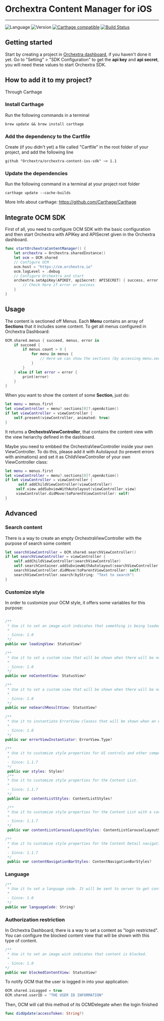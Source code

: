 # Orchextra Content Manager for iOS

----
![Language](https://img.shields.io/badge/Language-Swift-orange.svg)
![Version](https://img.shields.io/badge/version-1.1.23-blue.svg)
[![Carthage compatible](https://img.shields.io/badge/Carthage-compatible-4BC51D.svg?style=flat)](https://github.com/Carthage/Carthage)
[![Build Status](https://travis-ci.org/Orchextra/orchextra-content-ios-sdk.svg?branch=master)](https://travis-ci.org/Orchextra/orchextra-content-ios-sdk)

## Getting started

Start by creating a project in [Orchextra dashboard][dashboard], if you haven't done it yet. Go to "Setting" > "SDK Configuration" to get the **api key** and **api secret**, you will need these values to start Orchextra SDK.

## How to add it to my project?

Through Carthage


### Install Carthage

Run the following commands in a terminal

```
brew update && brew install carthage
```

### Add the dependency to the Cartfile

Create (if you didn't yet) a file called "Cartfile" in the root folder of your project, and add the following line

```
github "Orchextra/orchextra-content-ios-sdk" ~> 1.1
```

### Update the dependencies

Run the following command in a terminal at your project root folder

```
carthage update --cache-builds
```

More Info about carthage: https://github.com/Carthage/Carthage

## Integrate OCM SDK

First of all, you need to configure OCM SDK with the basic configuration and then start Orchextra with APIKey and APISecret given in the Orchextra dashboard.

``` swift
func startOrchextraContentManager() {
	let orchextra = Orchextra.sharedInstance()
	let ocm = OCM.shared
	// Configure OCM
	ocm.host = "https://cm.orchextra.io"
	ocm.logLevel = .debug
	// Configure Orchextra and start
	orchextra.setApiKey(APIKEY, apiSecret: APISECRET) { success, error in 
		// Check here if error or success
	}
}
```

## Usage

The content is sectioned off Menus. Each **Menu** contains an array of **Sections** that it includes some content. To get all menus configured in Orchextra Dashboard:

``` swift
OCM.shared.menus { succeed, menus, error in
	if succeed {
		if menus.count > 0 {
			for menu in menus {
				// Here we can show the sections (by accessing menu.sections) in some table view or similar
			}
		}
	} else if let error = error {
		print(error)
	}
}
```

When you want to show the content of some **Section**, just do:

``` swift
let menu = menus.first
let viewController = menu?.sections[0]?.openAction()
if let viewController = viewController {
	self.present(viewController, animated: true)
}
```

It returns a **OrchextraViewController**, that contains the content view with the view heriarchy defined in the dashboard.

Maybe you need to embbed the OrchextraViewController inside your own ViewController. To do this, please add it with Autolayout (to prevent errors with animations) and set it as ChildViewController of your own ViewController class:

``` swift
let menu = menus.first
let viewController = menu?.sections[0]?.openAction()
if let viewController = viewController {
	  self.addChildViewController(viewController)
     self.view.addSubviewWithAutolayout(viewController.view)
     viewController.didMove(toParentViewController: self)
}
```

## Advanced

### Search content

There is a way to create an empty OrchextraViewController with the purpose of search some content 

``` swift
let searchViewController = OCM.shared.searchViewController()
if let searchViewController = viewController {
	self.addChildViewController(searchViewController)
	self.searchContainer.addSubviewWithAutolayout(searchViewController.view)
	searchViewController.didMove(toParentViewController: self)
	searchViewController.search(byString: "Text to search")
}
```

### Customize style

In order to customize your OCM style, it offers some variables for this purpose:

``` swift
    
/**
 * Use it to set an image wich indicates that something is being loaded but it has not been downloaded yet.
 *
 - Since: 1.0
 */
public var loadingView: StatusView? 
    
/**
 * Use it to set a custom view that will be shown when there will be no content.
 *
 - Since: 1.0
 */
public var noContentView: StatusView? 
	
/**
 * Use it to set a custom view that will be shown when there will be no content associated to a search.
 *
 - Since: 1.0
 */
public var noSearchResultView: StatusView? 
    
/**
 * Use it to instantiate ErrorView clasess that will be shown when an error occurs.
 *
 - Since: 1.0
 */
public var errorViewInstantiator: ErrorView.Type? 
 
/**
 * Use it to customize style properties for UI controls and other components.
 *
 - Since: 1.1.7
 */
 public var styles: Styles?
 /**
 * Use it to customize style properties for the Content List.
 *
 - Since: 1.1.7
 */
 public var contentListStyles: ContentListStyles?

 /**
 * Use it to customize style properties for the Content List with a carousel layout.
 * 
 - Since: 1.1.7
 */
 public var contentListCarouselLayoutStyles: ContentListCarouselLayoutStyles?

/**
 * Use it to customize style properties for the Content Detail navigation bar.
 *
 - Since: 1.1.7
 */
 public var contentNavigationBarStyles: ContentNavigationBarStyles?
``` 
### Language

``` swift
/**
 * Use it to set a language code. It will be sent to server to get content in this language if it is available.
 *
 - Since: 1.0
 */
public var languageCode: String?
``` 

### Authorization restriction

In Orchextra Dashboard, there is a way to set a content as "login restricted". You can configure the blocked content view that will be shown with this type of content.

``` swift
/**
 * Use it to set an image wich indicates that content is blocked.
 *
 - Since: 1.0
*/
public var blockedContentView: StatusView? 
``` 

To notify OCM that the user is logged in into your application:

``` swift
OCM.shared.isLogged = true
OCM.shared.userID = "THE USER ID INFORMATION"
``` 

Then, OCM will call this method of its OCMDelegate when the login finished

``` swift
func didUpdate(accessToken: String?)
``` 

[dashboard]: https://dashboard.orchextra.io
